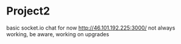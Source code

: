 # Project2
basic socket.io chat for now
http://46.101.192.225:3000/
not always working, be aware, working on upgrades
